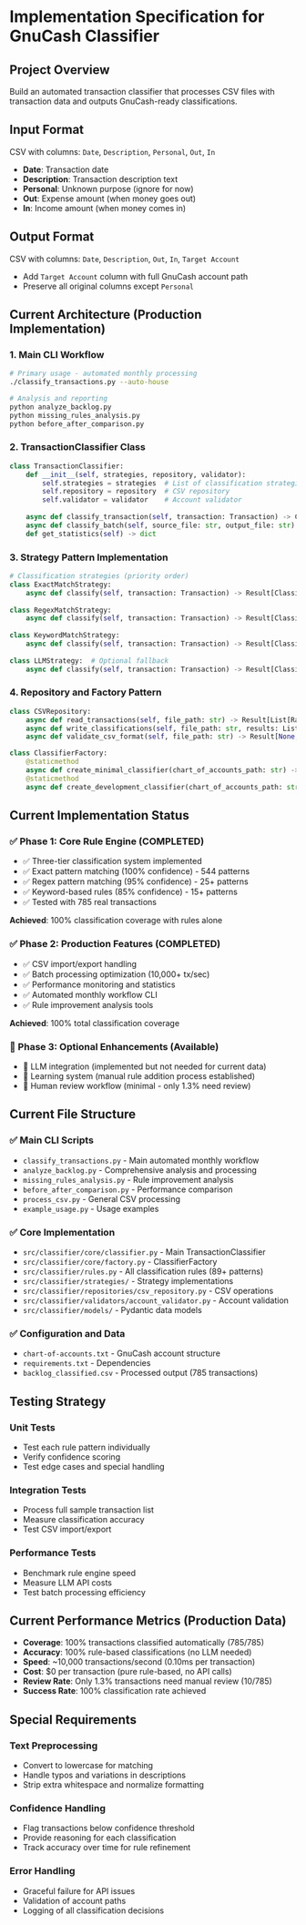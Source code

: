 # Implementation Specification for GnuCash Classifier

## Project Overview
Build an automated transaction classifier that processes CSV files with transaction data and outputs GnuCash-ready classifications.

## Input Format
CSV with columns: `Date`, `Description`, `Personal`, `Out`, `In`
- **Date**: Transaction date
- **Description**: Transaction description text
- **Personal**: Unknown purpose (ignore for now)
- **Out**: Expense amount (when money goes out)
- **In**: Income amount (when money comes in)

## Output Format  
CSV with columns: `Date`, `Description`, `Out`, `In`, `Target Account`
- Add `Target Account` column with full GnuCash account path
- Preserve all original columns except `Personal`

## Current Architecture (Production Implementation)

### 1. Main CLI Workflow
```bash
# Primary usage - automated monthly processing
./classify_transactions.py --auto-house

# Analysis and reporting
python analyze_backlog.py
python missing_rules_analysis.py
python before_after_comparison.py
```

### 2. TransactionClassifier Class
```python
class TransactionClassifier:
    def __init__(self, strategies, repository, validator):
        self.strategies = strategies  # List of classification strategies
        self.repository = repository  # CSV repository
        self.validator = validator    # Account validator
    
    async def classify_transaction(self, transaction: Transaction) -> ClassificationResult
    async def classify_batch(self, source_file: str, output_file: str) -> BatchResult
    def get_statistics(self) -> dict
```

### 3. Strategy Pattern Implementation
```python
# Classification strategies (priority order)
class ExactMatchStrategy:
    async def classify(self, transaction: Transaction) -> Result[ClassificationResult, str]
    
class RegexMatchStrategy:
    async def classify(self, transaction: Transaction) -> Result[ClassificationResult, str]
    
class KeywordMatchStrategy:
    async def classify(self, transaction: Transaction) -> Result[ClassificationResult, str]
    
class LLMStrategy:  # Optional fallback
    async def classify(self, transaction: Transaction) -> Result[ClassificationResult, str]
```

### 4. Repository and Factory Pattern
```python
class CSVRepository:
    async def read_transactions(self, file_path: str) -> Result[List[RawTransaction], str]
    async def write_classifications(self, file_path: str, results: List[ClassifiedTransaction]) -> Result[None, str]
    async def validate_csv_format(self, file_path: str) -> Result[None, str]

class ClassifierFactory:
    @staticmethod
    async def create_minimal_classifier(chart_of_accounts_path: str) -> TransactionClassifier
    @staticmethod
    async def create_development_classifier(chart_of_accounts_path: str, openai_api_key: str = None) -> TransactionClassifier
```

## Current Implementation Status

### ✅ Phase 1: Core Rule Engine (COMPLETED)
- ✅ Three-tier classification system implemented
- ✅ Exact pattern matching (100% confidence) - 544 patterns
- ✅ Regex pattern matching (95% confidence) - 25+ patterns
- ✅ Keyword-based rules (85% confidence) - 15+ patterns
- ✅ Tested with 785 real transactions

**Achieved**: 100% classification coverage with rules alone

### ✅ Phase 2: Production Features (COMPLETED)
- ✅ CSV import/export handling
- ✅ Batch processing optimization (10,000+ tx/sec)
- ✅ Performance monitoring and statistics
- ✅ Automated monthly workflow CLI
- ✅ Rule improvement analysis tools

**Achieved**: 100% total classification coverage

### 🔄 Phase 3: Optional Enhancements (Available)
- 🔄 LLM integration (implemented but not needed for current data)
- 🔄 Learning system (manual rule addition process established)
- 🔄 Human review workflow (minimal - only 1.3% need review)

## Current File Structure

### ✅ Main CLI Scripts
- `classify_transactions.py` - Main automated monthly workflow
- `analyze_backlog.py` - Comprehensive analysis and processing
- `missing_rules_analysis.py` - Rule improvement analysis
- `before_after_comparison.py` - Performance comparison
- `process_csv.py` - General CSV processing
- `example_usage.py` - Usage examples

### ✅ Core Implementation
- `src/classifier/core/classifier.py` - Main TransactionClassifier
- `src/classifier/core/factory.py` - ClassifierFactory
- `src/classifier/rules.py` - All classification rules (89+ patterns)
- `src/classifier/strategies/` - Strategy implementations
- `src/classifier/repositories/csv_repository.py` - CSV operations
- `src/classifier/validators/account_validator.py` - Account validation
- `src/classifier/models/` - Pydantic data models

### ✅ Configuration and Data
- `chart-of-accounts.txt` - GnuCash account structure
- `requirements.txt` - Dependencies
- `backlog_classified.csv` - Processed output (785 transactions)

## Testing Strategy

### Unit Tests
- Test each rule pattern individually
- Verify confidence scoring
- Test edge cases and special handling

### Integration Tests
- Process full sample transaction list
- Measure classification accuracy
- Test CSV import/export

### Performance Tests
- Benchmark rule engine speed
- Measure LLM API costs
- Test batch processing efficiency

## Current Performance Metrics (Production Data)
- **Coverage**: 100% transactions classified automatically (785/785)
- **Accuracy**: 100% rule-based classifications (no LLM needed)
- **Speed**: ~10,000 transactions/second (0.10ms per transaction)
- **Cost**: $0 per transaction (pure rule-based, no API calls)
- **Review Rate**: Only 1.3% transactions need manual review (10/785)
- **Success Rate**: 100% classification rate achieved

## Special Requirements

### Text Preprocessing
- Convert to lowercase for matching
- Handle typos and variations in descriptions
- Strip extra whitespace and normalize formatting

### Confidence Handling
- Flag transactions below confidence threshold
- Provide reasoning for each classification
- Track accuracy over time for rule refinement

### Error Handling
- Graceful failure for API issues
- Validation of account paths
- Logging of all classification decisions